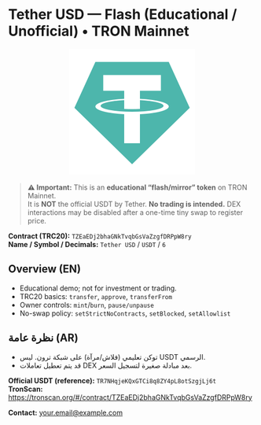 # Tether USD — Flash (Educational / Unofficial) • TRON Mainnet

<p align="center">
  <img src="assets/logo.png" alt="USDT Flash Logo" width="256" height="256">
</p>

> **⚠️ Important:** This is an **educational “flash/mirror” token** on TRON Mainnet.  
> It is **NOT** the official USDT by Tether. **No trading is intended.**
> DEX interactions may be disabled after a one-time tiny swap to register price.

**Contract (TRC20):** `TZEaEDj2bhaGNkTvqbGsVaZzgfDRPpW8ry`  
**Name / Symbol / Decimals:** `Tether USD` / `USDT` / `6`

## Overview (EN)
- Educational demo; not for investment or trading.
- TRC20 basics: `transfer`, `approve`, `transferFrom`
- Owner controls: `mint`/`burn`, `pause/unpause`
- No-swap policy: `setStrictNoContracts`, `setBlocked`, `setAllowlist`

## نظرة عامة (AR)
- توكن تعليمي (فلاش/مرآة) على شبكة ترون. ليس USDT الرسمي.
- قد يتم تعطيل تعاملات DEX بعد مبادلة صغيرة لتسجيل السعر.

**Official USDT (reference):** `TR7NHqjeKQxGTCi8q8ZY4pL8otSzgjLj6t`  
**TronScan:** https://tronscan.org/#/contract/TZEaEDj2bhaGNkTvqbGsVaZzgfDRPpW8ry  

**Contact:** your.email@example.com
